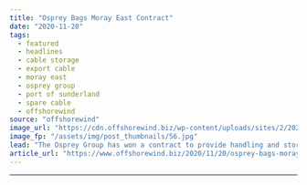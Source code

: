 ```yaml
---
title: "Osprey Bags Moray East Contract"
date: "2020-11-20"
tags: 
  - featured
  - headlines
  - cable storage
  - export cable
  - moray east
  - osprey group
  - port of sunderland
  - spare cable
  - offshorewind
source: "offshorewind"
image_url: "https://cdn.offshorewind.biz/wp-content/uploads/sites/2/2020/11/20142413/Port-of-Sunderland_Osprey_MorayEast-.jpg"
image_fp: "/assets/img/post_thumbnails/56.jpg"
lead: "The Osprey Group has won a contract to provide handling and storage services for"
article_url: "https://www.offshorewind.biz/2020/11/20/osprey-bags-moray-east-contract/"
---
```


---
